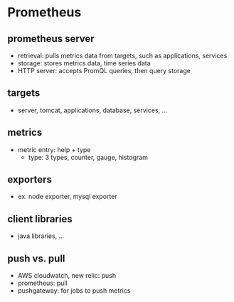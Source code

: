 # Prometheus
## prometheus server
- retrieval: pulls metrics data from targets, such as applications, services
- storage: stores metrics data, time series data
- HTTP server: accepts PromQL queries, then query storage

## targets
- server, tomcat, applications, database, services, ...

## metrics
- metric entry: help + type
  - type: 3 types, counter, gauge, histogram
 
## exporters
- ex. node exporter, mysql exporter

## client libraries
- java libraries, ...

## push vs. pull
- AWS cloudwatch, new relic: push
- prometheus: pull
- pushgateway: for jobs to push metrics
